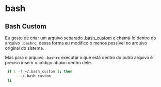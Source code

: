 # bash

## Bash Custom

Eu gosto de criar um arquivo separado [.bash_custom](./.bash_custom) e chamá-lo dentro do arquivo `.bashrc`, dessa forma eu modifico o menos possível no arquivo original do sistema.

Mas para o arquivo `.bashrc` executar o que está dentro do outro arquivo é preciso inserir o código abaixo dentro dele.

```bash
 if [ -f ~/.bash_custom ]; then
     . ~/.bash_custom
 fi
```
